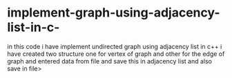 # implement-graph-using-adjacency-list-in-c-
in this code i have implement undirected  graph using adjacency list in c++
i have created two structure one for vertex of graph and other for the edge of graph and entered data from file and save 
this in adjacency list and also save in file>
